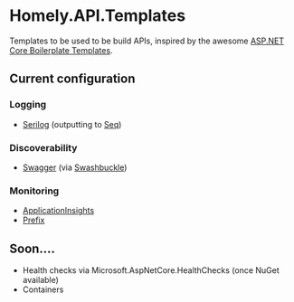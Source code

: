 # Homely.API.Templates
Templates to be used to be build APIs, inspired by the awesome [ASP.NET Core Boilerplate Templates](https://github.com/ASP-NET-Core-Boilerplate/Templates). 

## Current configuration
### Logging
- [Serilog](https://serilog.net/) (outputting to [Seq](https://getseq.net/))

### Discoverability
- [Swagger](https://swagger.io/) (via [Swashbuckle](https://github.com/domaindrivendev/Swashbuckle))

### Monitoring
- [ApplicationInsights](https://azure.microsoft.com/en-au/services/application-insights/)
- [Prefix](https://stackify.com/prefix/)

## Soon....
- Health checks via Microsoft.AspNetCore.HealthChecks (once NuGet available)
- Containers
